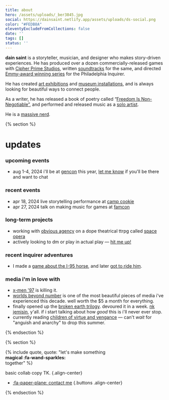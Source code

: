 ```yaml
---
title: about
hero: /assets/uploads/_ber3845.jpg
social: https://dainsaint.netlify.app/assets/uploads/ds-social.png
color: "#FEDB8A"
eleventyExcludeFromCollections: false
date: ''
tags: []
status: ''
---
```


**dain saint** is a storyteller, musician, and designer who makes story-driven experiences. He has produced over a dozen commercially-released games with [Cipher Prime Studios](https://cipherprime.com), written [soundtracks](/composing) for the same, and directed [Emmy-award winning series](https://inquirer.com/wildestdreams) for the Philadelphia Inquirer. 

He has created [art exhibitions](https://wevetraveledsofar.com) and [museum installations](https://www.phillyseaport.org/exhibits/river-alive/), and is always looking for beautiful ways to connect people.

As a writer, he has released a book of poetry called “[Freedom Is Non-Negotiable”](/freedom-is-non-negotiable), and performed and released music as a [solo artist](/city-dont-sing).

He is a [massive nerd](https://dainsaint.bandcamp.com/album/pieces-of-8).



{% section %}

# updates

### upcoming events
* <span class="date">aug 1-4, 2024</span> i'll be at [gencon](https://gencon.com) this year, [let me know](/collab) if you'll be there and want to chat

### recent events
* <span class="date">apr 18, 2024</span> live storytelling performance at [camp cookie](https://www.theatreexile.org/camp-cookie) 
* <span class="date">apr 27, 2024</span> talk on making music for games at [famcon](https://www.famfrequencyproductions.org/upcoming-events/famcon) 

### long-term projects
* working with [obvious agency](https://obvious-agency.com) on a dope theatrical ttrpg called [space opera](/space-opera)
* actively looking to dm or play in actual play — [hit me up!](/email)

### recent inquirer adventures
* I made a [game about the I-95 horse](https://www.inquirer.com/news/philadelphia/inq2/horse-i-95-highway-game-20240222.html), and later [got to ride him](https://www.inquirer.com/life/inq2/i-95-horse-freeway-fletcher-st-urban-riding-club-20240412.html).

### media i'm in love with
* [x-men '97](https://gizmodo.com/x-men-97-cyclops-scott-summers-marvel-disney-plus-1851364191) is killing it.
* [worlds beyond number](https://worldsbeyondnumber.com) is one of the most beautiful pieces of media i've experienced this decade. well worth the $5 a month for everything.
* finally opened up the [broken earth trilogy](https://nkjemisin.com/series/the-broken-earth/). devoured it in a week. [nk jemisin](), y'all. if i start talking about how _good_ this is i'll never ever stop.
* currently reading [children of virtue and vengance](https://tomiadeyemi.com/the-writer/) — can't _wait_ for "anguish and anarchy" to drop this summer.

{% endsection %}

{% section %}

{% include quote, quote: "let's make something<br>**magical :fa-wand-sparkles:**<br>together" %}

basic collab copy TK.
{.align-center}

* [:fa-paper-plane: contact me](/collab)
{.buttons .align-center}

{% endsection %}
